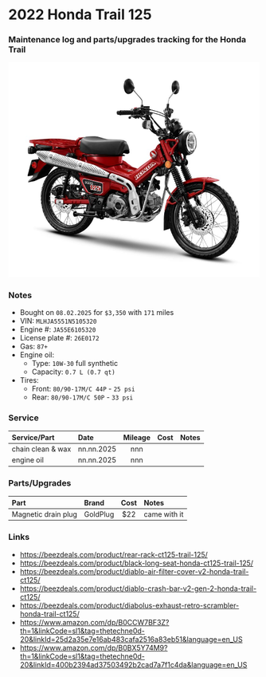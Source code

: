 # 2022 Honda Trail 125


### Maintenance log and parts/upgrades tracking for the Honda Trail

![](/pic.jpg)


### Notes
- Bought on `08.02.2025` for `$3,350` with `171` miles
- VIN: `MLHJA5551N5105320`
- Engine #: `JA55E6105320`
- License plate #: `26E0172`
- Gas: `87+`
- Engine oil:
  - Type: `10W-30` full synthetic
  - Capacity: `0.7 L (0.7 qt)`
- Tires:
  - Front: `80/90-17M/C 44P` - `25 psi`
  - Rear:  `80/90-17M/C 50P` - `33 psi`


### Service

| Service/Part                 | Date       | Mileage    | Cost       | Notes                                             |
| :--------------------------- | :--------- | :--------: | :--------: | :------------------------------------------------ |
| chain clean & wax            | nn.nn.2025 |    nnn     |            |                                                   |
| engine oil                   | nn.nn.2025 |    nnn     |            |                                                   |


### Parts/Upgrades

| Part                         | Brand                   | Cost       | Notes                                             |
| :--------------------------- | :---------------------- | :--------: | :------------------------------------------------ |
| Magnetic drain plug          | GoldPlug                | $22        | came with it                                      |


### Links
- https://beezdeals.com/product/rear-rack-ct125-trail-125/
- https://beezdeals.com/product/black-long-seat-honda-ct125-trail-125/  
- https://beezdeals.com/product/diablo-air-filter-cover-v2-honda-trail-ct125/  
- https://beezdeals.com/product/diablo-crash-bar-v2-gen-2-honda-trail-ct125/  
- https://beezdeals.com/product/diabolus-exhaust-retro-scrambler-honda-trail-ct125/
- https://www.amazon.com/dp/B0CCW7BF3Z?th=1&linkCode=sl1&tag=thetechne0d-20&linkId=25d2a35e7e16ab483cafa2516a83eb51&language=en_US
- https://www.amazon.com/dp/B0BX5Y74M9?th=1&linkCode=sl1&tag=thetechne0d-20&linkId=400b2394ad37503492b2cad7a7f1c4da&language=en_US
